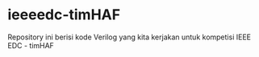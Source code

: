 # ieeeedc-timHAF
Repository ini berisi kode Verilog yang kita kerjakan untuk kompetisi IEEE EDC - timHAF
